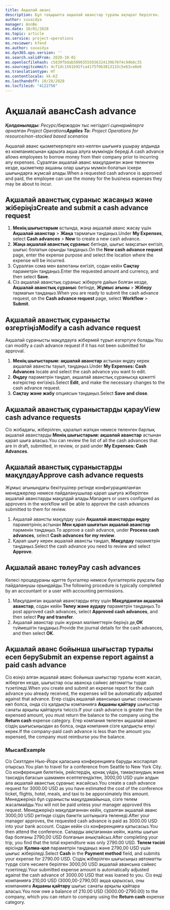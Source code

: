 ```yaml
---
title: Ақшалай аванс
description: Бұл тақырыпта ақшалай аванстар туралы ақпарат берілген.
author: suvaidya
manager: AnnBe
ms.date: 10/01/2020
ms.topic: article
ms.service: project-operations
ms.reviewer: kfend
ms.author: suvaidya
ms.dyn365.ops.version: ''
ms.search.validFrom: 2020-10-01
ms.openlocfilehash: c5839fbdab58903555936324139b76f4c94b6c35
ms.sourcegitcommit: 4cf1dc1561b92fca4175f0b3813133c5e63ce8e6
ms.translationtype: HT
ms.contentlocale: kk-KZ
ms.lasthandoff: 10/28/2020
ms.locfileid: "4122756"
---
```

# <a name="cash-advance"></a><span data-ttu-id="91976-103">Ақшалай аванс</span><span class="sxs-lookup"><span data-stu-id="91976-103">Cash advance</span></span>

<span data-ttu-id="91976-104">_**Қолданылады:** Ресурс/биржадан тыс негіздегі сценарийлерге арналған Project Operations_</span><span class="sxs-lookup"><span data-stu-id="91976-104">_**Applies To:** Project Operations for resource/non-stocked based scenarios_</span></span>

<span data-ttu-id="91976-105">Ақшалай аванс қызметкерлерге кез-келген шығынға ұшырау алдында өз компаниясынан қарызға ақша алуға мүмкіндік береді.</span><span class="sxs-lookup"><span data-stu-id="91976-105">A cash advance allows employees to borrow money from their company prior to incurring any expenses.</span></span> <span data-ttu-id="91976-106">Сұралған ақшалай аванс мақұлданған және төленген кезде, қызметкер ақшаны олар шығуы мүмкін болатын іскери шығындарға жұмсай алады.</span><span class="sxs-lookup"><span data-stu-id="91976-106">When a requested cash advance is approved and paid, the employee can use the money for the business expenses they may be about to incur.</span></span> 

## <a name="create-and-submit-a-cash-advance-request"></a><span data-ttu-id="91976-107">Ақшалай аванстық сұраныс жасаңыз және жіберіңіз</span><span class="sxs-lookup"><span data-stu-id="91976-107">Create and submit a cash advance request</span></span>

1. <span data-ttu-id="91976-108">**Менің шығыстарым** астында, жаңа ақшалай аванс жасау үшін **Ақшалай аванстар** > **Жаңа** тармағын таңдаңыз.</span><span class="sxs-lookup"><span data-stu-id="91976-108">Under **My Expenses**, select **Cash advances** > **New** to create a new cash advance.</span></span> 
2. <span data-ttu-id="91976-109">**Жаңа ақшалай аванстық сұраныс** бетінде, шығыс мақсатын енгізіп, шығыс болатын орынды таңдаңыз.</span><span class="sxs-lookup"><span data-stu-id="91976-109">On the **New cash advance request** page, enter the expense purpose and select the location where the expense will be incurred.</span></span>
3. <span data-ttu-id="91976-110">Сұралған сома мен валютаны енгізіп, содан кейін **Сақтау** параметрін таңдаңыз.</span><span class="sxs-lookup"><span data-stu-id="91976-110">Enter the requested amount and currency, and then select **Save**.</span></span> 
4. <span data-ttu-id="91976-111">Сіз ақшалай аванстық сұраныс жіберуге дайын болған кезде, **Ақшалай аванстық сұраныс** бетінде, **Жұмыс ағыны** > **Жіберу** тармағын таңдаңыз.</span><span class="sxs-lookup"><span data-stu-id="91976-111">When you are ready to submit the cash advance request, on the **Cash advance request** page, select **Workflow** > **Submit**.</span></span>

## <a name="modify-a-cash-advance-request"></a><span data-ttu-id="91976-112">Ақшалай аванстық сұранысты өзгертіңіз</span><span class="sxs-lookup"><span data-stu-id="91976-112">Modify a cash advance request</span></span>

<span data-ttu-id="91976-113">Ақшалай сұранысты мақұлдауға жібермей тұрып өзгертуге болады.</span><span class="sxs-lookup"><span data-stu-id="91976-113">You can modify a cash advance request if it has not been submitted for approval.</span></span>

1. <span data-ttu-id="91976-114">**Менің шығыстарым: ақшалай аванстар** астынан өңдеу керек ақшалай авансты тауып, таңдаңыз.</span><span class="sxs-lookup"><span data-stu-id="91976-114">Under **My Expenses: Cash Advances** locate and select the cash advance you want to edit.</span></span>
2. <span data-ttu-id="91976-115">**Өңдеу** параметрін таңдап, ақшалай аванстық сұранысқа қажетті өзгерістер енгізіңіз.</span><span class="sxs-lookup"><span data-stu-id="91976-115">Select **Edit**, and make the necessary changes to the cash advance request.</span></span> 
3. <span data-ttu-id="91976-116">**Сақтау және жабу** опциясын таңдаңыз.</span><span class="sxs-lookup"><span data-stu-id="91976-116">Select **Save and close**.</span></span>


## <a name="view-cash-advance-requests"></a><span data-ttu-id="91976-117">Ақшалай аванстық сұраныстарды қарау</span><span class="sxs-lookup"><span data-stu-id="91976-117">View cash advance requests</span></span>
<span data-ttu-id="91976-118">Сіз жобадағы, жіберілген, қаралып жатқан немесе төленген барлық ақшалай аванстарды **Менің шығыстарым: ақшалай аванстар** астынан қарап шыға аласыз.</span><span class="sxs-lookup"><span data-stu-id="91976-118">You can review the list of all the cash advances that are in draft, submitted, in review, or paid under **My Expenses: Cash Advances**.</span></span> 

## <a name="approve-cash-advance-requests"></a><span data-ttu-id="91976-119">Ақшалай аванстық сұраныстарды мақұлдау</span><span class="sxs-lookup"><span data-stu-id="91976-119">Approve cash advance requests</span></span>

<span data-ttu-id="91976-120">Жұмыс ағынындағы бекітушілер ретінде конфигурацияланған менеджерлер немесе пайдаланушылар қарап шығуға жіберілген ақшалай аванстарды мақұлдай алады.</span><span class="sxs-lookup"><span data-stu-id="91976-120">Managers or users configured as approvers in the workflow will be able to approve the cash advances submitted to them for review.</span></span> 

1. <span data-ttu-id="91976-121">Ақшалай авансты мақұлдау үшін **Ақшалай аванстарды өңдеу** параметрінің астынан **Мен қарап шығатын ақшалай аванстар** пәрменін таңдаңыз.</span><span class="sxs-lookup"><span data-stu-id="91976-121">To approve a cash advance, under **Process cash advances**, select **Cash advances for my review**.</span></span>
2. <span data-ttu-id="91976-122">Қарап шығу керек ақшалай авансты таңдап, **Мақұлдау** параметрін таңдаңыз.</span><span class="sxs-lookup"><span data-stu-id="91976-122">Select the cash advance you need to review and select **Approve**.</span></span>  

## <a name="pay-cash-advances"></a><span data-ttu-id="91976-123">Ақшалай аванс төлеу</span><span class="sxs-lookup"><span data-stu-id="91976-123">Pay cash advances</span></span> 
<span data-ttu-id="91976-124">Келесі процедураны әдетте бухгалтер немесе бухгалтерлік рұқсаты бар пайдаланушы орындайды.</span><span class="sxs-lookup"><span data-stu-id="91976-124">The following procedure is typically completed by an accountant or a user with accounting permissions.</span></span>

1. <span data-ttu-id="91976-125">Мақұлданған ақшалай аванстарды өтеу үшін **Мақұлданған ақшалай аванстар**, содан кейін **Төлеу және аудару** параметрін таңдаңыз.</span><span class="sxs-lookup"><span data-stu-id="91976-125">To post approved cash advances, select **Approved cash advances**, and then select **Pay and transfer**.</span></span>  
2. <span data-ttu-id="91976-126">Ақшалай аванстар үшін журнал мәліметтерін беріңіз де,**ОК** түймешігін таңдаңыз.</span><span class="sxs-lookup"><span data-stu-id="91976-126">Provide the journal details for the cash advances, and then select **OK**.</span></span> 

## <a name="submit-an-expense-report-against-a-paid-cash-advance"></a><span data-ttu-id="91976-127">Ақшалай аванс бойынша шығыстар туралы есеп беру</span><span class="sxs-lookup"><span data-stu-id="91976-127">Submit an expense report against a paid cash advance</span></span> 

<span data-ttu-id="91976-128">Сіз өзіңіз алған ақшалай аванс бойынша шығыстар туралы есеп жасап, жіберген кезде, шығыстар осы авансқа сәйкес автоматты түрде түзетіледі.</span><span class="sxs-lookup"><span data-stu-id="91976-128">When you create and submit an expense report for the cash advance you already received, the expenses will be automatically adjusted against that advance.</span></span> <span data-ttu-id="91976-129">Егер сіздің ақшалай авансыңыз  шығыс сомасынан көп болса, онда сіз қалдықты компанияға **Ақшаны қайтару** шығыстар санаты арқылы қайтаруға тиіссіз.</span><span class="sxs-lookup"><span data-stu-id="91976-129">If your cash advance is greater than the expensed amount, you must return the balance to the company using the **Return cash** expense category.</span></span> <span data-ttu-id="91976-130">Егер компания төлеген ақшалай аванс сіздің шығысыңыздан аз болса, онда компания сізге қалдықты өтеуі керек.</span><span class="sxs-lookup"><span data-stu-id="91976-130">If the company-paid cash advance is less than the amount you expensed, the company must reimburse you the balance.</span></span> 

### <a name="example"></a><span data-ttu-id="91976-131">Мысал</span><span class="sxs-lookup"><span data-stu-id="91976-131">Example</span></span>
<span data-ttu-id="91976-132">Сіз Сиэтлден Нью-Йорк қаласына конференцияға баруды жоспарлап отырсыз.</span><span class="sxs-lookup"><span data-stu-id="91976-132">You plan to travel for a conference from Seattle to New York City.</span></span> <span data-ttu-id="91976-133">Сіз конференция билетінің, рейстердің, қонақ үйдің, тамақтанудың және таксидің бағасын шамамен есептегендіктен, 3000,00 USD үшін алдын ала ақшалай аванстық сұраныс жасайсыз.</span><span class="sxs-lookup"><span data-stu-id="91976-133">You create a cash advance request for 3000.00 USD as you have estimated the cost of the conference ticket, flights, hotel, meals, and taxi to be apporximately this amount.</span></span> <span data-ttu-id="91976-134">Менеджеріңіз бұл сұранысты мақұлдамайынша, сізге төлем жасалмайды.</span><span class="sxs-lookup"><span data-stu-id="91976-134">You will not be paid unless your manager approved this request.</span></span> <span data-ttu-id="91976-135">Менеджеріңіз мақұлдағаннан кейін, сұралған ақшалай аванс 3000,00 USD ретінде сіздің банктік шотыңызға төленеді.</span><span class="sxs-lookup"><span data-stu-id="91976-135">After your manager approves, the requested cash advance is paid as 3000.00 USD into your bank account.</span></span> <span data-ttu-id="91976-136">Содан кейін сіз конференцияға қатысасыз.</span><span class="sxs-lookup"><span data-stu-id="91976-136">You then attend the conference.</span></span> <span data-ttu-id="91976-137">Сапарды аяқтағаннан кейін, жалпы шығын бар болғаны 2790,00 USD болғанын анықтайсыз.</span><span class="sxs-lookup"><span data-stu-id="91976-137">After completing your trip, you find that the total expenditure was only 2790.00 USD.</span></span> <span data-ttu-id="91976-138">**Төлем тәсілі** өрісінде **Қолма-қол** параметрін таңдаңыз және 2790,00 USD үшін шығыс жіберіледі.</span><span class="sxs-lookup"><span data-stu-id="91976-138">Select **Cash** in the **Payment method** field, and submits your expense for 2790.00 USD.</span></span> <span data-ttu-id="91976-139">Сіздің жіберілген шығысыңыз автоматты түрде сізге несиеге берілген 3000,00 USD ақшалай авансына сәйкес түзетіледі.</span><span class="sxs-lookup"><span data-stu-id="91976-139">Your submitted expense amount is automatically adjusted against the cash advance of 3000.00 USD that was loaned to you.</span></span> <span data-ttu-id="91976-140">Сіз енді компанияға 210,00 USD (3000,00-2790,00) ақша қарызсыз, оны компанияға **Ақшаны қайтару** шығыс санаты арқылы қайтара аласыз.</span><span class="sxs-lookup"><span data-stu-id="91976-140">You now owe a balance of 210.00 USD (3000.00-2790.00) to the company, which you can return to company using the **Return cash** expense category.</span></span> 
